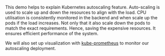 This demo helps to explain Kubernetes autoscaling feature. Auto-scaling is used to scale up and down the resources to align with the load. CPU utilisation is consistently monitored in the backend and when scale up the pods if the load increases. Not only that it also scale down the pods to match the exact requirements. Hence, saving the expensive resources. It ensures efficient performance of the system.

We will also set up visualization with [kube-prometheus](https://github.com/coreos/kube-prometheus) to monitor our autoscaling deployment.